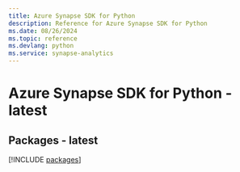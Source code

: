 ```yaml
---
title: Azure Synapse SDK for Python
description: Reference for Azure Synapse SDK for Python
ms.date: 08/26/2024
ms.topic: reference
ms.devlang: python
ms.service: synapse-analytics
---
```

# Azure Synapse SDK for Python - latest
## Packages - latest
[!INCLUDE [packages](synapse-index.md)]